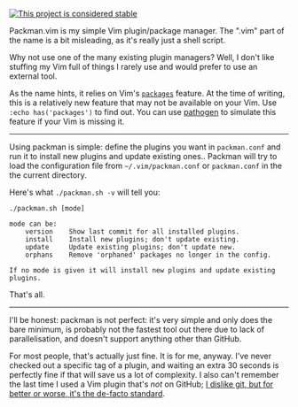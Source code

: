 [![This project is considered stable](https://img.shields.io/badge/Status-stable-green.svg)](https://arp242.net/status/stable)

Packman.vim is my simple Vim plugin/package manager. The ".vim" part of the name
is a bit misleading, as it's really just a shell script.

Why not use one of the many existing plugin managers? Well, I don't like
stuffing my Vim full of things I rarely use and would prefer to use an external
tool.

As the name hints, it relies on Vim's
[`packages`](http://vimhelp.appspot.com/repeat.txt.html#packages) feature. At
the time of writing, this is a relatively new feature that may not be available
on your Vim. Use `:echo has('packages')` to find out. You can use
[pathogen](https://github.com/tpope/vim-pathogen) to simulate this feature if
your Vim is missing it.

-----------------------

Using packman is simple: define the plugins you want in `packman.conf` and run
it to install new plugins and update existing ones.. Packman will try to load
the configuration file from `~/.vim/packman.conf` or `packman.conf` in the the
current directory.

Here's what `./packman.sh -v` will tell you:

	./packman.sh [mode]

	mode can be:
		version    Show last commit for all installed plugins.
		install    Install new plugins; don't update existing.
		update     Update existing plugins; don't update new.
		orphans    Remove 'orphaned' packages no longer in the config.

	If no mode is given it will install new plugins and update existing plugins.

That's all.

-----------------------

I'll be honest: packman is not perfect: it's very simple and only does the bare
minimum, is probably not the fastest tool out there due to lack of
parallelisation, and doesn't support anything other than GitHub.

For most people, that's actually just fine. It is for me, anyway. I've never
checked out a specific tag of a plugin, and waiting an extra 30 seconds is
perfectly fine if that will save us a lot of complexity. I also can't remember
the last time I used a Vim plugin that's *not* on GitHub; [I dislike git, but
for better or worse, it's the de-facto
standard](https://arp242.net/weblog/i-dont-like-git-but-im-going-to-migrate-my-projects-to-it.html).

